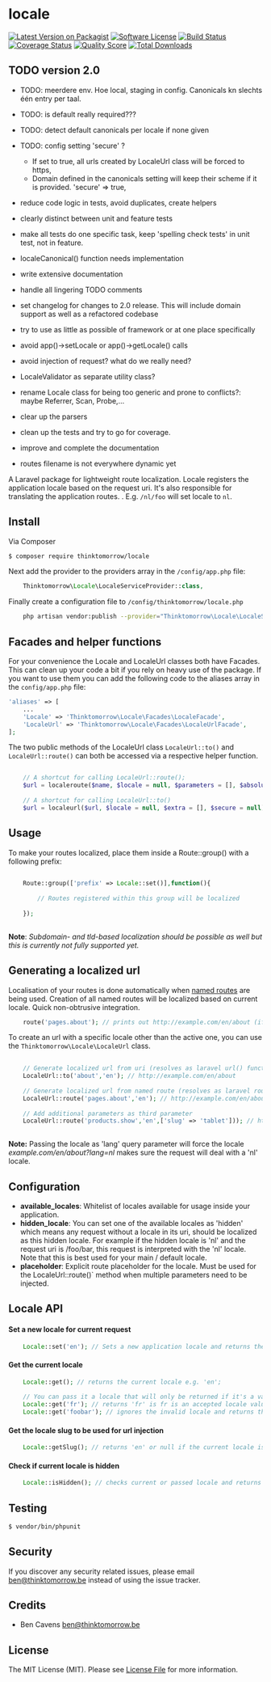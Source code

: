 # locale

[![Latest Version on Packagist][ico-version]][link-packagist]
[![Software License][ico-license]](LICENSE.md)
[![Build Status][ico-travis]][link-travis]
[![Coverage Status][ico-scrutinizer]][link-scrutinizer]
[![Quality Score][ico-code-quality]][link-code-quality]
[![Total Downloads][ico-downloads]][link-downloads]

## TODO version 2.0

- TODO: meerdere env. Hoe local, staging in config. Canonicals kn slechts één entry per taal.
- TODO: is default really required???
- TODO: detect default canonicals per locale if none given
- TODO: config setting 'secure' ? 
     * If set to true, all urls created by LocaleUrl class will be forced to https,
     * Domain defined in the canonicals setting will keep their scheme if it is provided.
    'secure' => true,

- reduce code logic in tests, avoid duplicates, create helpers
- clearly distinct between unit and feature tests
- make all tests do one specific task, keep 'spelling check tests' in unit test, not in feature.
- localeCanonical() function needs implementation
- write extensive documentation
- handle all lingering TODO comments
- set changelog for changes to 2.0 release. This will include domain support as well as a refactored codebase
- try to use as little as possible of framework or at one place specifically
- avoid app()->setLocale or app()->getLocale() calls
- avoid injection of request? what do we really need?
- LocaleValidator as separate utility class?
- rename Locale class for being too generic and prone to conflicts?: maybe Referrer, Scan, Probe,...
- clear up the parsers
- clean up the tests and try to go for coverage.
- improve and complete the documentation
- routes filename is not everywhere dynamic yet


A Laravel package for lightweight route localization. Locale registers the application locale based on the request uri.
It's also responsible for translating the application routes.
. 
E.g. `/nl/foo` will set locale to `nl`. 

## Install

Via Composer

``` bash
$ composer require thinktomorrow/locale
```

Next add the provider to the providers array in the `/config/app.php` file:

``` php
    Thinktomorrow\Locale\LocaleServiceProvider::class,
```

Finally create a configuration file to `/config/thinktomorrow/locale.php`

``` bash
    php artisan vendor:publish --provider="Thinktomorrow\Locale\LocaleServiceProvider"
```

## Facades and helper functions

For your convenience the Locale and LocaleUrl classes both have Facades. This can clean up your code a bit if you rely on heavy use of the package.
If you want to use them you can add the following code to the aliases array in the `config/app.php` file:

``` php
'aliases' => [
    ...
    'Locale' => 'Thinktomorrow\Locale\Facades\LocaleFacade',
    'LocaleUrl' => 'Thinktomorrow\Locale\Facades\LocaleUrlFacade',
];
```

The two public methods of the LocaleUrl class `LocaleUrl::to()` and `LocaleUrl::route()` can both be 
accessed via a respective helper function.

``` php

    // A shortcut for calling LocaleUrl::route();
    $url = localeroute($name, $locale = null, $parameters = [], $absolute = true);
    
    // A shortcut for calling LocaleUrl::to()
    $url = localeurl($url, $locale = null, $extra = [], $secure = null);

```


## Usage

To make your routes localized, place them inside a Route::group() with a following prefix:

``` php
    
    Route::group(['prefix' => Locale::set()],function(){
        
        // Routes registered within this group will be localized
        
    });
    
```
**Note**: *Subdomain- and tld-based localization should be possible as well but this is currently not fully supported yet.*

## Generating a localized url

Localisation of your routes is done automatically when <a href="https://laravel.com/docs/5.2/routing#named-routes" target="_blank">named routes</a> are being used. 
Creation of all named routes will be localized based on current locale. Quick non-obtrusive integration. 

``` php
    route('pages.about'); // prints out http://example.com/en/about (if en is the active locale)
```

To create an url with a specific locale other than the active one, you can use the `Thinktomorrow\Locale\LocaleUrl` class.

``` php
    
    // Generate localized url from uri (resolves as laravel url() function)
    LocaleUrl::to('about','en'); // http://example.com/en/about
    
    // Generate localized url from named route (resolves as laravel route() function)
    LocaleUrl::route('pages.about','en'); // http://example.com/en/about  
    
    // Add additional parameters as third parameter
    LocaleUrl::route('products.show','en',['slug' => 'tablet'])); // http://example/en/products/tablet
    
```

**Note:** Passing the locale as 'lang' query parameter will force the locale 
*example.com/en/about?lang=nl* makes sure the request will deal with a 'nl' locale.

## Configuration
- **available_locales**: Whitelist of locales available for usage inside your application. 
- **hidden_locale**: You can set one of the available locales as 'hidden' which means any request without a locale in its uri, should be localized as this hidden locale.
For example if the hidden locale is 'nl' and the request uri is /foo/bar, this request is interpreted with the 'nl' locale. 
Note that this is best used for your main / default locale.
- **placeholder**: Explicit route placeholder for the locale. Must be used for the LocaleUrl::route()` method when multiple parameters need to be injected.

## Locale API

#### Set a new locale for current request
``` php
    Locale::set('en'); // Sets a new application locale and returns the locale slug
```

#### Get the current locale
``` php
    Locale::get(); // returns the current locale e.g. 'en';
    
    // You can pass it a locale that will only be returned if it's a valid locale
    Locale::get('fr'); // returns 'fr' is fr is an accepted locale value
    Locale::get('foobar'); // ignores the invalid locale and returns the default locale
```

#### Get the locale slug to be used for url injection
``` php
    Locale::getSlug(); // returns 'en' or null if the current locale is set to be hidden
```

#### Check if current locale is hidden
``` php
    Locale::isHidden(); // checks current or passed locale and returns boolean
```


## Testing

``` bash
$ vendor/bin/phpunit
```

## Security

If you discover any security related issues, please email ben@thinktomorrow.be instead of using the issue tracker.

## Credits

- Ben Cavens <ben@thinktomorrow.be>

## License

The MIT License (MIT). Please see [License File](LICENSE.md) for more information.

[ico-version]: https://img.shields.io/packagist/v/thinktomorrow/locale.svg?style=flat-square
[ico-license]: https://img.shields.io/badge/license-MIT-brightgreen.svg?style=flat-square
[ico-travis]: https://img.shields.io/travis/thinktomorrow/locale/master.svg?style=flat-square
[ico-scrutinizer]: https://img.shields.io/scrutinizer/coverage/g/thinktomorrow/locale.svg?style=flat-square
[ico-code-quality]: https://img.shields.io/scrutinizer/g/thinktomorrow/locale.svg?style=flat-square
[ico-downloads]: https://img.shields.io/packagist/dt/thinktomorrow/locale.svg?style=flat-square

[link-packagist]: https://packagist.org/packages/thinktomorrow/locale
[link-travis]: https://travis-ci.org/thinktomorrow/locale
[link-scrutinizer]: https://scrutinizer-ci.com/g/thinktomorrow/locale/code-structure
[link-code-quality]: https://scrutinizer-ci.com/g/thinktomorrow/locale
[link-downloads]: https://packagist.org/packages/thinktomorrow/locale
[link-author]: https://github.com/bencavens